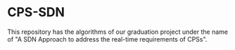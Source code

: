# CPS-SDN
This repository has the algorithms of our graduation project under the name of "A SDN Approach to address the real-time requirements of CPSs".
